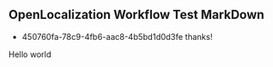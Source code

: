 ## OpenLocalization Workflow Test MarkDown
* 450760fa-78c9-4fb6-aac8-4b5bd1d0d3fe 
thanks!

Hello world